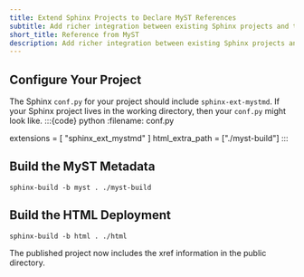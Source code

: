 ```yaml
---
title: Extend Sphinx Projects to Declare MyST References
subtitle: Add richer integration between existing Sphinx projects and the MyST ecosystem
short_title: Reference from MyST
description: Add richer integration between existing Sphinx projects and the MyST ecosystem by declaring MyST xref information
---
```


## Configure Your Project

The Sphinx `conf.py` for your project should include `sphinx-ext-mystmd`. If your Sphinx project lives in the working directory, then your `conf.py` might look like.
:::{code} python
:filename: conf.py

extensions = [
    "sphinx_ext_mystmd"
]
html_extra_path = ["./myst-build"]
:::

## Build the MyST Metadata

```shell
sphinx-build -b myst . ./myst-build
```

## Build the HTML Deployment

```shell
sphinx-build -b html . ./html
```

The published project now includes the xref information in the public directory.
